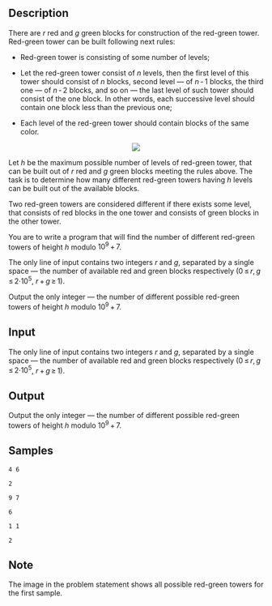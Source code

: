 ## Description

<div><p>There are <span class="tex-span"><i>r</i></span> red and <span class="tex-span"><i>g</i></span> green blocks for construction of the <span class="tex-font-style-it">red-green</span> tower. <span class="tex-font-style-it">Red-green</span> tower can be built following next rules:</p><ul><p> </p><li> Red-green tower is consisting of some number of levels;<p> </p></li><li> Let the red-green tower consist of <span class="tex-span"><i>n</i></span> levels, then the first level of this tower should consist of <span class="tex-span"><i>n</i></span> blocks, second level — of <span class="tex-span"><i>n</i> - 1</span> blocks, the third one — of <span class="tex-span"><i>n</i> - 2</span> blocks, and so on — the last level of such tower should consist of the one block. In other words, each successive level should contain one block less than the previous one;<p> </p></li><li> Each level of the red-green tower should contain blocks of the same color.</li></ul><center> <img class="tex-graphics" src="./27153/file/auOSYCID.png" style="max-width: 100.0%;max-height: 100.0%;"> </center><p>Let <span class="tex-span"><i>h</i></span> be the maximum possible number of levels of red-green tower, that can be built out of <span class="tex-span"><i>r</i></span> red and <span class="tex-span"><i>g</i></span> green blocks meeting the rules above. The task is to determine how many different red-green towers having <span class="tex-span"><i>h</i></span> levels can be built out of the available blocks.</p><p>Two red-green towers are considered different if there exists some level, that consists of red blocks in the one tower and consists of green blocks in the other tower.</p><p>You are to write a program that will find the number of different red-green towers of height <span class="tex-span"><i>h</i></span> modulo&nbsp;<span class="tex-span">10<sup class="upper-index">9</sup> + 7</span>.</p></div><div class="input-specification"><p>The only line of input contains two integers <span class="tex-span"><i>r</i></span> and <span class="tex-span"><i>g</i></span>, separated by a single space — the number of available red and green blocks respectively (<span class="tex-span">0 ≤ <i>r</i>, <i>g</i> ≤ 2·10<sup class="upper-index">5</sup></span>, <span class="tex-span"><i>r</i> + <i>g</i> ≥ 1</span>).</p></div><div class="output-specification"><p>Output the only integer — the number of different possible red-green towers of height <span class="tex-span"><i>h</i></span> modulo&nbsp;<span class="tex-span">10<sup class="upper-index">9</sup> + 7</span>.</p></div>


## Input

<p>The only line of input contains two integers <span class="tex-span"><i>r</i></span> and <span class="tex-span"><i>g</i></span>, separated by a single space — the number of available red and green blocks respectively (<span class="tex-span">0 ≤ <i>r</i>, <i>g</i> ≤ 2·10<sup class="upper-index">5</sup></span>, <span class="tex-span"><i>r</i> + <i>g</i> ≥ 1</span>).</p>


## Output

<p>Output the only integer — the number of different possible red-green towers of height <span class="tex-span"><i>h</i></span> modulo&nbsp;<span class="tex-span">10<sup class="upper-index">9</sup> + 7</span>.</p>


## Samples

```input1
4 6

```

```output1
2

```






```input2
9 7

```

```output2
6

```






```input3
1 1

```

```output3
2

```




## Note

<p>The image in the problem statement shows all possible red-green towers for the first sample.</p>

